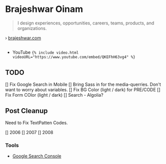 # Brajeshwar Oinam

> I design experiences, opportunities, careers, teams, products, and organizations.

› [brajeshwar.com](https://brajeshwar.com)

##

- YouTube `{% include video.html videoURL="https://www.youtube.com/embed/QKEFhH63vg4" %}`

## TODO

[] Fix Google Search in Mobile
[] Bring Sass in for the media-querries. Don't want to worry about variables.
[] Fix BG Color (light / dark) for PRE/CODE
[] Fix Form COlor  (light / dark)
[] Search - Algolia?

## Post Cleanup

Need to Fix TextPatten Codes.

[] 2006
[] 2007
[] 2008

### Tools

- [Google Search Console](https://search.google.com/search-console)